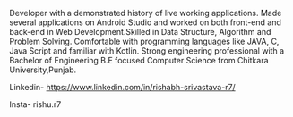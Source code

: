 Developer with a demonstrated history of live working applications. Made several applications on Android Studio and worked on both front-end and back-end in Web Development.Skilled in Data Structure, Algorithm and Problem Solving. Comfortable with programming languages like JAVA, C, Java Script and familiar with Kotlin. Strong engineering professional with a Bachelor of Engineering B.E focused Computer Science from Chitkara University,Punjab.

Linkedin- https://www.linkedin.com/in/rishabh-srivastava-r7/

Insta- rishu.r7
